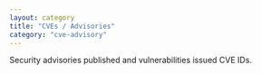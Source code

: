 ```yaml
---
layout: category
title: "CVEs / Advisories"
category: "cve-advisory"
---
```

Security advisories published and vulnerabilities issued CVE IDs.


<!-- List of posts are appended to the end of this page. -->
